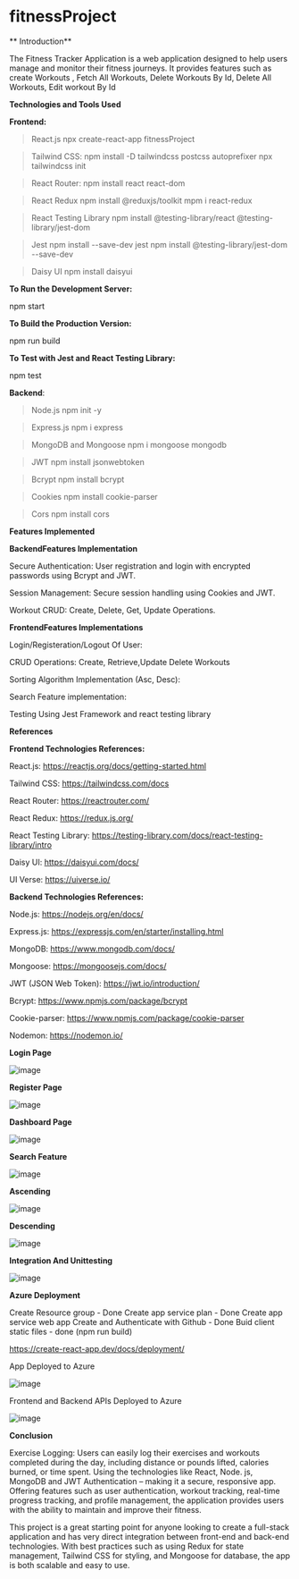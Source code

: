 # fitnessProject

** Introduction**

The Fitness Tracker Application is a  web application designed to help users manage and monitor their fitness journeys. 
It provides features such as create Workouts , Fetch All Workouts, Delete Workouts By Id, Delete All Workouts, Edit workout By Id

**Technologies and Tools Used**

**Frontend:**
>React.js
 npx create-react-app fitnessProject

>Tailwind CSS:
 npm install -D tailwindcss postcss autoprefixer
 npx tailwindcss init

>React Router:
 npm install react react-dom

>React Redux
 npm install @reduxjs/toolkit
 mpm i react-redux

>React Testing Library
 npm install @testing-library/react @testing-library/jest-dom


>Jest
 npm install --save-dev jest
 npm install @testing-library/jest-dom --save-dev

>Daisy UI
 npm install daisyui

**To Run the Development Server:**

npm start

**To Build the Production Version:**

npm run build

**To Test with Jest and React Testing Library:**

npm test

**Backend**:

>Node.js
 npm init -y

>Express.js
 npm i express

>MongoDB and Mongoose
 npm i mongoose mongodb

>JWT
 npm install jsonwebtoken

>Bcrypt
 npm install bcrypt

>Cookies
 npm install cookie-parser

>Cors
 npm install cors

**Features Implemented**

**BackendFeatures Implementation**

  Secure Authentication: User registration and login with encrypted passwords using Bcrypt and JWT.
  
  Session Management: Secure session handling using Cookies and JWT.
  
  Workout CRUD: Create, Delete, Get, Update Operations.

**FrontendFeatures Implementations**

  Login/Registeration/Logout Of User:
  
  CRUD Operations: Create, Retrieve,Update Delete Workouts
  
  Sorting Algorithm Implementation (Asc, Desc):
  
  Search Feature implementation:

  Testing Using Jest Framework and react testing library

**References**

**Frontend Technologies References:**

  React.js: https://reactjs.org/docs/getting-started.html

  Tailwind CSS: https://tailwindcss.com/docs

  React Router: https://reactrouter.com/

  React Redux: https://redux.js.org/

  React Testing Library: https://testing-library.com/docs/react-testing-library/intro

  Daisy UI: https://daisyui.com/docs/

  UI Verse: https://uiverse.io/
  
**Backend Technologies References:**

  Node.js: https://nodejs.org/en/docs/

  Express.js: https://expressjs.com/en/starter/installing.html

  MongoDB: https://www.mongodb.com/docs/

  Mongoose: https://mongoosejs.com/docs/

  JWT (JSON Web Token): https://jwt.io/introduction/

  Bcrypt: https://www.npmjs.com/package/bcrypt

  Cookie-parser: https://www.npmjs.com/package/cookie-parser

  Nodemon: https://nodemon.io/
  
**Login Page**

![image](https://github.com/user-attachments/assets/4be0378f-12c3-4af1-b230-2b8e62a5b99c)

**Register Page**

![image](https://github.com/user-attachments/assets/d89d84ad-9cd6-4297-84fd-f8d6ace0a4d8)


**Dashboard Page**

![image](https://github.com/user-attachments/assets/ecb397f3-3d4d-400e-b08b-7bb557d8081c)

**Search Feature**

![image](https://github.com/user-attachments/assets/1c34a2dd-4bc0-40f2-bf28-77b320affccf)

**Ascending** 

![image](https://github.com/user-attachments/assets/e02cbf77-728c-4ae6-a3d2-ce1dfb42b6e5)



**Descending**

![image](https://github.com/user-attachments/assets/d0291ebe-69ed-4274-b49a-49d7208e769c)

**Integration And Unittesting**

![image](https://github.com/user-attachments/assets/83e3984d-3c7b-40b5-b781-20225a51bab0)


**Azure Deployment**

Create Resource group - Done
Create app service plan - Done
Create app service web app
Create and Authenticate with Github - Done
Buid client static files - done (npm run build)

https://create-react-app.dev/docs/deployment/



App Deployed to Azure

![image](https://github.com/user-attachments/assets/fe9701fe-1f35-4d5e-bccd-22528329f714)

Frontend and Backend APIs Deployed to Azure

![image](https://github.com/user-attachments/assets/d7634f17-bc86-428d-96f0-fc642ea09e3a)


**Conclusion**

Exercise Logging: Users can easily log their exercises and workouts completed during the day, including distance or pounds lifted, calories burned, or time spent. Using the technologies like React, Node. js, MongoDB and JWT Authentication – making it a secure, responsive app. Offering features such as user authentication, workout tracking, real-time progress tracking, and profile management, the application provides users with the ability to maintain and improve their fitness.

This project is a great starting point for anyone looking to create a full-stack application and has very direct integration between front-end and back-end technologies. With best practices such as using Redux for state management, Tailwind CSS for styling, and Mongoose for database, the app is both scalable and easy to use.










  







